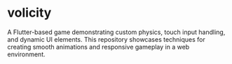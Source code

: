 # volicity
A Flutter-based game demonstrating custom physics, touch input handling, and dynamic UI elements. This repository showcases techniques for creating smooth animations and responsive gameplay in a web environment.
